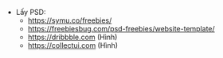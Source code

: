 - Lấy PSD:
	+ https://symu.co/freebies/
	+ https://freebiesbug.com/psd-freebies/website-template/
	+ https://dribbble.com (Hình)
	+ https://collectui.com (Hình)
